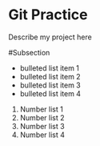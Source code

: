 # Git Practice 

Describe my project here

#Subsection

* bulleted list item 1
* bulleted list item 2
* bulleted list item 3
* bulleted list item 4

1. Number list 1 
1. Number list 2 
1. Number list 3 
1. Number list 4 
